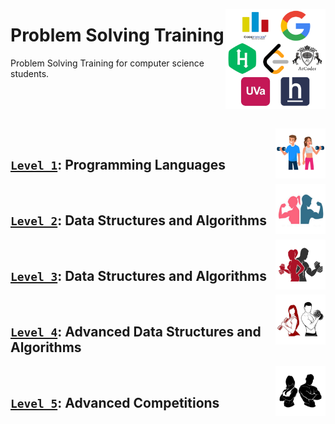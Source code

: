 <a href="/README.md"><img align="right" width="160" src="/logos/problem-solving-training.png"></img></a>

# Problem Solving Training
Problem Solving Training for computer science students.

<br><br><br>

<a href="/level-1/README.md"><img align="right" width="80" src="/logos/level-1.png"></img></a>
<br>

## [`Level 1`](/level-1/README.md): Programming Languages

<a href="/level-2/README.md"><img align="right" width="80" src="/logos/level-2.png"></img></a>
<br>

## [`Level 2`](/level-2/README.md): Data Structures and Algorithms

<a href="/level-3/README.md"><img align="right" width="80" src="/logos/level-3.png"></img></a>
<br>

## [`Level 3`](/level-3/README.md): Data Structures and Algorithms

<a href="/level-4/README.md"><img align="right" width="80" src="/logos/level-4.png"></img></a>
<br>

## [`Level 4`](/level-4/README.md): Advanced Data Structures and Algorithms

<a href="/level-5/README.md"><img align="right" width="80" src="/logos/level-5.png"></img></a>
<br>

## [`Level 5`](/level-5/README.md): Advanced Competitions
